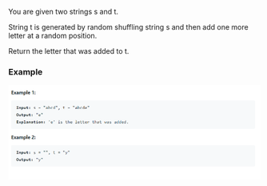 You are given two strings s and t.

String t is generated by random shuffling string s and then add one more letter at a random position.

Return the letter that was added to t.
<h3>Example </h3>
<img src = "https://github.com/Keval-pandya/leetcode/blob/main/389.%20Find%20the%20Difference/Screenshot%202022-09-27%20071901.png">

